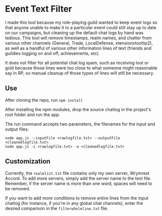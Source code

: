 # Event Text Filter

I made this tool because my role-playing guild wanted to keep event logs so that anyone unable to make it to a particular event could still stay up to date on our campaigns, but cleaning up the default chat logs by hand was tedious. This tool will remove timestamps, realm names, and chatter from various other channels (General, Trade, LocalDefense, xtensionxtooltip2), as well as a handful of various other information lines of text (friends and guildies logging on and off, achievements, etc).

It does not filter for all potential chat log spam, such as receiving loot or gold because those lines were too close to what someone might reasonable say in RP, so manual cleanup of those types of lines will still be necessary.

## Use

After cloning the repo, run `npm install`

After installing the npm modules, drop the source chatlog in the project's root folder and run the app.

The run command accepts two parameters, the filenames for the input and output files:

`node app.js --inputFile <rawlogfile.txt> --outputFile <cleanedlogfile.txt>`  
`node app.js -i <rawlogfile.txt> -o <cleanedlogfile.txt>`

## Customization

Currently, the `realmlist.txt` file contains only my own server, Wrymrest Accord. To add more servers, simply add the server name to the text file. Remember, if the server name is more than one word, spaces will need to be removed.

If you want to add more conditions to remove entire lines from the input chatlog (for instance, if you're in any global chat channels), enter the desired comparison in the `filterwholeline.txt` file.
